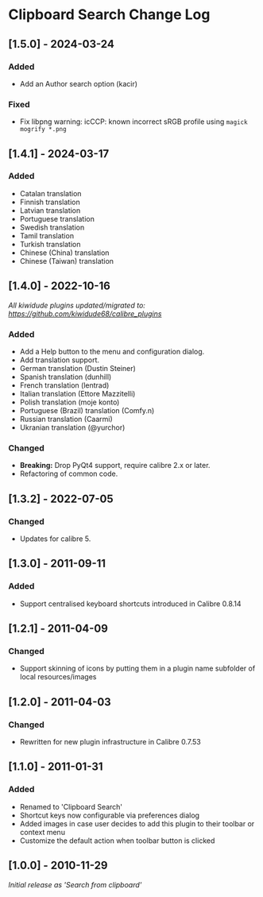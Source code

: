 # Clipboard Search Change Log

## [1.5.0] - 2024-03-24
### Added
- Add an Author search option (kacir)
### Fixed
- Fix libpng warning: icCCP: known incorrect sRGB profile using `magick mogrify *.png`

## [1.4.1] - 2024-03-17
### Added
- Catalan translation
- Finnish translation
- Latvian translation
- Portuguese translation
- Swedish translation
- Tamil translation
- Turkish translation
- Chinese (China) translation
- Chinese (Taiwan) translation

## [1.4.0] - 2022-10-16
_All kiwidude plugins updated/migrated to: https://github.com/kiwidude68/calibre_plugins_
### Added
- Add a Help button to the menu and configuration dialog.
- Add translation support.
- German translation (Dustin Steiner)
- Spanish translation (dunhill)
- French translation (lentrad)
- Italian translation (Ettore Mazzitelli)
- Polish translation (moje konto)
- Portuguese (Brazil) translation (Comfy.n)
- Russian translation (Caarmi)
- Ukranian translation (@yurchor)
### Changed
- **Breaking:** Drop PyQt4 support, require calibre 2.x or later.
- Refactoring of common code.

## [1.3.2] - 2022-07-05
### Changed
- Updates for calibre 5.

## [1.3.0] - 2011-09-11
### Added
- Support centralised keyboard shortcuts introduced in Calibre 0.8.14

## [1.2.1] - 2011-04-09
### Changed
- Support skinning of icons by putting them in a plugin name subfolder of local resources/images

## [1.2.0] - 2011-04-03
### Changed
- Rewritten for new plugin infrastructure in Calibre 0.7.53

## [1.1.0] - 2011-01-31
### Added
- Renamed to 'Clipboard Search'
- Shortcut keys now configurable via preferences dialog
- Added images in case user decides to add this plugin to their toolbar or context menu
- Customize the default action when toolbar button is clicked

## [1.0.0] - 2010-11-29
_Initial release as 'Search from clipboard'_
